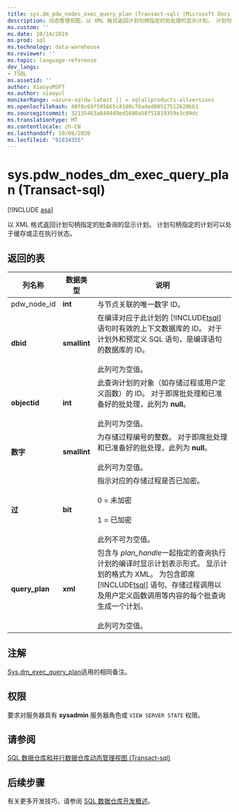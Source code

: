 ```yaml
---
title: sys.dm_pdw_nodes_exec_query_plan (Transact-sql) |Microsoft Docs
description: 动态管理视图，以 XML 格式返回计划句柄指定的批处理的显示计划。 计划句柄指定的计划可以处于缓存或正在执行状态。
ms.custom: ''
ms.date: 10/14/2019
ms.prod: sql
ms.technology: data-warehouse
ms.reviewer: ''
ms.topic: language-reference
dev_langs:
- TSQL
ms.assetid: ''
author: XiaoyuMSFT
ms.author: xiaoyul
monikerRange: =azure-sqldw-latest || = sqlallproducts-allversions
ms.openlocfilehash: 40f8c69f595665c4188c76aded00517512620bb1
ms.sourcegitcommit: 32135463a8494d9ed1600a58f51819359e3c09dc
ms.translationtype: MT
ms.contentlocale: zh-CN
ms.lasthandoff: 10/08/2020
ms.locfileid: "91834355"
---
```

# <a name="syspdw_nodes_dm_exec_query_plan-transact-sql"></a>sys.pdw_nodes_dm_exec_query_plan (Transact-sql) 
[!INCLUDE [asa](../../includes/applies-to-version/asa.md)]

以 XML 格式返回计划句柄指定的批查询的显示计划。 计划句柄指定的计划可以处于缓存或正在执行状态。  

## <a name="table-returned"></a>返回的表  
  
|列名称|数据类型|说明|  
|-----------------|---------------|-----------------|  
|pdw_node_id|**int**|与节点关联的唯一数字 ID。| 
|**dbid**|**smallint**|在编译对应于此计划的 [!INCLUDE[tsql](../../includes/tsql-md.md)] 语句时有效的上下文数据库的 ID。 对于计划外和预定义 SQL 语句，是编译语句的数据库的 ID。<br /><br /> 此列可为空值。|  
|**objectid**|**int**|此查询计划的对象（如存储过程或用户定义函数）的 ID。 对于即席批处理和已准备好的批处理，此列为 **null**。<br /><br /> 此列可为空值。|  
|**数字**|**smallint**|为存储过程编号的整数。 对于即席批处理和已准备好的批处理，此列为 **null**。<br /><br /> 此列可为空值。| 
|**过**|**bit**|指示对应的存储过程是否已加密。<br /><br /> 0 = 未加密<br /><br /> 1 = 已加密<br /><br /> 此列不可为空值。|  
|**query_plan**|**xml**|包含与 *plan_handle*一起指定的查询执行计划的编译时显示计划表示形式。 显示计划的格式为 XML。 为包含即席 [!INCLUDE[tsql](../../includes/tsql-md.md)] 语句、存储过程调用以及用户定义函数调用等内容的每个批查询生成一个计划。<br /><br /> 此列可为空值。|  
  
## <a name="remarks"></a>注解  
[Sys.dm_exec_query_plan](./sys-dm-exec-query-plan-transact-sql.md?view=sql-server-ver15)适用的相同备注。  
  
## <a name="permissions"></a>权限  
 要求对服务器具有 **sysadmin** 服务器角色或 `VIEW SERVER STATE` 权限。  
  
## <a name="see-also"></a>请参阅  
 [SQL 数据仓库和并行数据仓库动态管理视图 &#40;Transact-sql&#41;](../../relational-databases/system-dynamic-management-views/sql-and-parallel-data-warehouse-dynamic-management-views.md)  

 ## <a name="next-steps"></a>后续步骤
 有关更多开发技巧，请参阅 [SQL 数据仓库开发概述](/azure/sql-data-warehouse/sql-data-warehouse-overview-develop)。